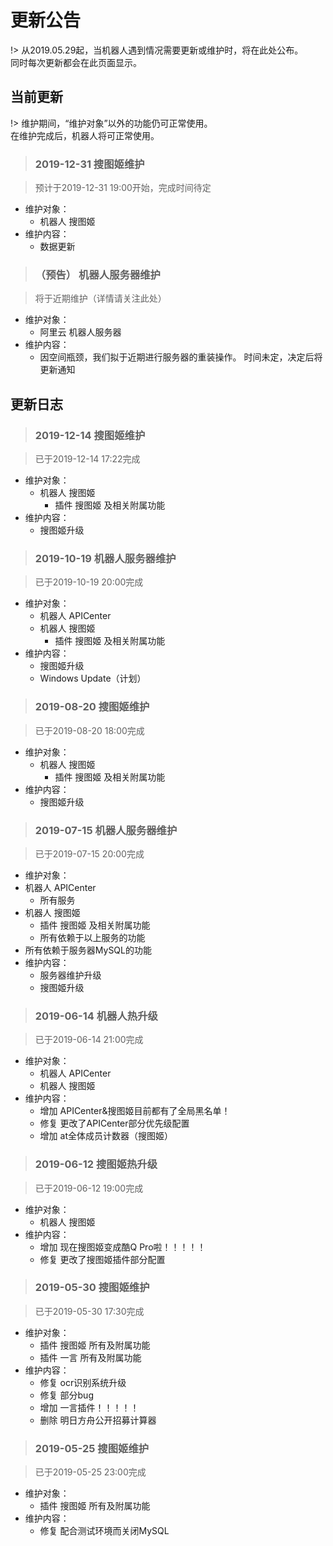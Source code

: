 # 更新公告

!> 从2019.05.29起，当机器人遇到情况需要更新或维护时，将在此处公布。  
同时每次更新都会在此页面显示。

## 当前更新

!> 维护期间，“维护对象”以外的功能仍可正常使用。  
在维护完成后，机器人将可正常使用。

  > ### 2019-12-31 搜图姬维护
 
  > 预计于2019-12-31 19:00开始，完成时间待定
 
  - 维护对象：
    - 机器人 搜图姬
  - 维护内容：
    - 数据更新

  > ### （预告） 机器人服务器维护
 
  > 将于近期维护（详情请关注此处）
 
  - 维护对象：
	- 阿里云 机器人服务器
  - 维护内容：
    - 因空间瓶颈，我们拟于近期进行服务器的重装操作。
	  时间未定，决定后将更新通知

## 更新日志

  > ### 2019-12-14 搜图姬维护
 
  > 已于2019-12-14 17:22完成
 
  - 维护对象：
    - 机器人 搜图姬
	  - 插件 搜图姬 及相关附属功能
  - 维护内容：
    - 搜图姬升级

  > ### 2019-10-19 机器人服务器维护
 
  > 已于2019-10-19 20:00完成
 
  - 维护对象：
	- 机器人 APICenter
    - 机器人 搜图姬
	  - 插件 搜图姬 及相关附属功能
  - 维护内容：
    - 搜图姬升级
	- Windows Update（计划）

  > ### 2019-08-20 搜图姬维护
 
  > 已于2019-08-20 18:00完成
 
  - 维护对象：
    - 机器人 搜图姬
	  - 插件 搜图姬 及相关附属功能
  - 维护内容：
    - 搜图姬升级
  
  > ### 2019-07-15 机器人服务器维护
  
  > 已于2019-07-15 20:00完成

  - 维护对象：
  - 机器人 APICenter
    - 所有服务
  - 机器人 搜图姬
    - 插件 搜图姬 及相关附属功能
    - 所有依赖于以上服务的功能
  - 所有依赖于服务器MySQL的功能
  - 维护内容：
    - 服务器维护升级
    - 搜图姬升级

 > ### 2019-06-14 机器人热升级
 
 > 已于2019-06-14 21:00完成
 
 - 维护对象：
   - 机器人 APICenter
   - 机器人 搜图姬
 - 维护内容：
   - 增加 APICenter&搜图姬目前都有了全局黑名单！
   - 修复 更改了APICenter部分优先级配置
   - 增加 at全体成员计数器（搜图姬）

 > ### 2019-06-12 搜图姬热升级
 
 > 已于2019-06-12 19:00完成
 
 - 维护对象：
   - 机器人 搜图姬
 - 维护内容：
   - 增加 现在搜图姬变成酷Q Pro啦！！！！！
   - 修复 更改了搜图姬插件部分配置
   
 > ### 2019-05-30 搜图姬维护
 
 > 已于2019-05-30 17:30完成
 
 - 维护对象：
   - 插件 搜图姬 所有及附属功能
   - 插件 一言 所有及附属功能
 - 维护内容：
   - 修复 ocr识别系统升级
   - 修复 部分bug
   - 增加 一言插件！！！！！
   - 删除 明日方舟公开招募计算器

 > ### 2019-05-25 搜图姬维护
 
 > 已于2019-05-25 23:00完成
 
 - 维护对象：
   - 插件 搜图姬 所有及附属功能
 - 维护内容：
   - 修复 配合测试环境而关闭MySQL
